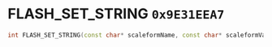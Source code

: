 # FLASH_SET_STRING `0x9E31EEA7`

```cpp
int FLASH_SET_STRING(const char* scaleformName, const char* scaleformVarName, int _Unk2, int _Unk3);
```